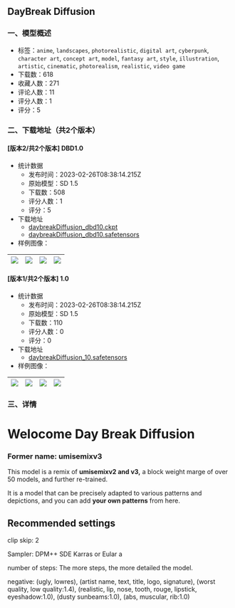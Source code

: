 ## DayBreak Diffusion
### 一、模型概述

- 标签：`anime`, `landscapes`, `photorealistic`, `digital art`, `cyberpunk`, `character art`, `concept art`, `model`, `fantasy art`, `style`, `illustration`, `artistic`, `cinematic`, `photorealism`, `realistic`, `video game`
- 下载数：618
- 收藏人数：271
- 评论人数：11
- 评分人数：1
- 评分：5

### 二、下载地址（共2个版本）

#### [版本2/共2个版本] DBD1.0

- 统计数据
  - 发布时间：2023-02-26T08:38:14.215Z
  - 原始模型：SD 1.5
  - 下载数：508
  - 评分人数：1
  - 评分：5
- 下载地址
  - [daybreakDiffusion_dbd10.ckpt](https://civitai.com/api/download/models/15124?type=Model&format=PickleTensor&size=full&fp=fp16)
  - [daybreakDiffusion_dbd10.safetensors](https://civitai.com/api/download/models/15124)
- 样例图像：

| <img src="https://image.civitai.com/xG1nkqKTMzGDvpLrqFT7WA/ab104f09-01a0-40d7-c765-970ba8fd5200/width=450/148799.jpeg" /> | <img src="https://image.civitai.com/xG1nkqKTMzGDvpLrqFT7WA/9ce54d04-9e09-4822-a297-81c211a3fd00/width=450/148798.jpeg" /> | <img src="https://image.civitai.com/xG1nkqKTMzGDvpLrqFT7WA/737a237a-d624-4f80-bb1c-c14d9a1b9600/width=450/148797.jpeg" /> | <img src="https://image.civitai.com/xG1nkqKTMzGDvpLrqFT7WA/d97d58d2-d664-4d4c-c255-eba2ac59cc00/width=450/148796.jpeg" /> |
| ---- | ---- | ---- | ---- |

#### [版本1/共2个版本] 1.0

- 统计数据
  - 发布时间：2023-02-26T08:38:14.215Z
  - 原始模型：SD 1.5
  - 下载数：110
  - 评分人数：0
  - 评分：0
- 下载地址
  - [daybreakDiffusion_10.safetensors](https://civitai.com/api/download/models/13747)
- 样例图像：

| <img src="https://image.civitai.com/xG1nkqKTMzGDvpLrqFT7WA/31d45551-85b5-465c-b6f4-b960957bc100/width=450/133093.jpeg" /> | <img src="https://image.civitai.com/xG1nkqKTMzGDvpLrqFT7WA/d22470c5-7599-4acc-0429-76c53c51f100/width=450/138005.jpeg" /> | <img src="https://image.civitai.com/xG1nkqKTMzGDvpLrqFT7WA/3115bb84-3261-46f7-057b-0cf12da6a000/width=450/138004.jpeg" /> | <img src="https://image.civitai.com/xG1nkqKTMzGDvpLrqFT7WA/3d51b9a8-f991-432c-662c-363dfa6e1b00/width=450/138003.jpeg" /> |
| ---- | ---- | ---- | ---- |


### 三、详情
<h1>Welocome Day Break Diffusion </h1><h3>Former name: umisemixv3</h3><p>This model is a remix of <strong>umisemixv2 and v3,</strong> a block weight marge of over 50 models, and further re-trained.</p><p>It is a model that can be precisely adapted to various patterns and depictions, and you can add <strong>your own patterns</strong> from here.</p><h2>Recommended settings</h2><p>clip skip: 2</p><p>Sampler: DPM++ SDE Karras or Eular a</p><p>number of steps: The more steps, the more detailed the model.</p><p>negative: (ugly, lowres), (artist name, text, title, logo, signature), (worst quality, low quality:1.4), (realistic, lip, nose, tooth, rouge, lipstick, eyeshadow:1.0), (dusty sunbeams:1.0), (abs, muscular, rib:1.0)</p><p></p>